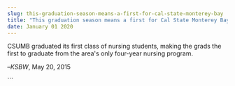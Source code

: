 ```yaml
---
slug: this-graduation-season-means-a-first-for-cal-state-monterey-bay
title: "This graduation season means a first for Cal State Monterey Bay"
date: January 01 2020
---
```


 
<p>
  CSUMB graduated its first class of nursing students, making the grads the
  first to graduate from the area's only four&#45;year nursing program.
</p>
<p>–<em>KSBW</em>, May 20, 2015</p>
```
